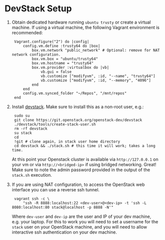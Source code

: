 # DevStack Setup

1. Obtain dedicated hardware running `ubuntu trusty` or create a virtual
   machine. If using a virtual machine, the following Vagrant environment is
   recommended:

        Vagrant.configure("2") do |config|
            config.vm.define :trusty64 do |box|
                box.vm.network "public_network" # Optional: remove for NAT network configuration.
                box.vm.box = "ubuntu/trusty64"
                box.vm.hostname = "trusty64"
                box.vm.provider :virtualbox do |vb|
                    vb.gui = false
                    vb.customize ["modifyvm", :id, "--name", "trusty64"]
                    vb.customize ["modifyvm", :id, "--memory", "4096"]
                end
            end
            config.vm.synced_folder "~/Repos", "/mnt/repos"
        end

2. Install [devstack](http://docs.openstack.org/developer/devstack/). Make sure
   to install this as a non-root user, e.g.:

        sudo su
        git clone https://git.openstack.org/openstack-dev/devstack
        ./devstack/tools/create-stack-user.sh
        rm -rf devstack
        su stack
        cd
        !git # clone again, in stack user home directory
        cd devstack && ./stack.sh # this time it will work; takes a long time.

   At this point your Openstack cluster is available via `http://127.0.0.1`
   on your vm or via `http://<bridged-ip>` if using bridged networking.
   Great! Make sure to note the admin password provided in the output of the
   `stack.sh` execution.

3. If you are using NAT configuration, to access the OpenStack web interface
   you can use a reverse ssh tunnel.

        vagrant ssh -c \
            "ssh -R 8888:localhost:22 <dev-user>@<dev-ip> -t 'ssh -L 8080:localhost:80 stack@localhost -p 8888 -N'"

   Where `dev-user` and `dev-ip` are the user and IP of your dev machine, e.g.
   your laptop. For this to work you will need to set a username for the
   `stack` user on your OpenStack machine, and you will need to allow
   interactive ssh authentication on your dev machine.
